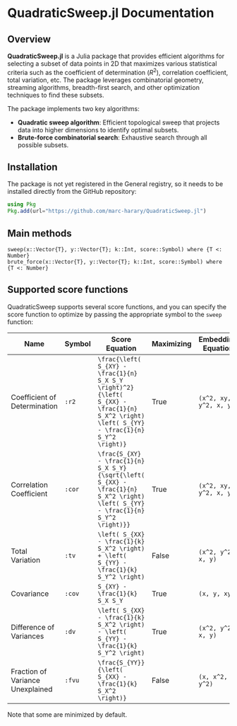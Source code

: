 # QuadraticSweep.jl Documentation

## Overview

**QuadraticSweep.jl** is a Julia package that provides efficient algorithms for selecting a subset of data points in 2D that maximizes various statistical criteria such as the coefficient of determination ($R^2$), correlation coefficient, total variation, etc. The package leverages combinatorial geometry, streaming algorithms, breadth-first search, and other optimization techniques to find these subsets.

The package implements two key algorithms:
- **Quadratic sweep algorithm**: Efficient topological sweep that projects data into higher dimensions to identify optimal subsets.
- **Brute-force combinatorial search**: Exhaustive search through all possible subsets.

## Installation

The package is not yet registered in the General registry, so it needs to be installed directly from the GitHub repository:

```julia
using Pkg
Pkg.add(url="https://github.com/marc-harary/QuadraticSweep.jl")
```

## Main methods
```@docs
sweep(x::Vector{T}, y::Vector{T}; k::Int, score::Symbol) where {T <: Number}
brute_force(x::Vector{T}, y::Vector{T}; k::Int, score::Symbol) where {T <: Number}
```

## Supported score functions
QuadraticSweep supports several score functions, and you can specify the score function to optimize by passing the appropriate symbol to the `sweep` function:

| Name                            | Symbol | Score Equation                                                                                                                                      | Maximizing | Embedding Equation                                       |
|----------------------------------|--------|-----------------------------------------------------------------------------------------------------------------------------------------------------|------------|----------------------------------------------------------|
| Coefficient of Determination     | `:r2`  | ``\frac{\left( S_{XY} - \frac{1}{n} S_X S_Y \right)^2}{\left( S_{XX} - \frac{1}{n} S_X^2 \right) \left( S_{YY} - \frac{1}{n} S_Y^2 \right)}``  | True       | ``(x^2, xy, y^2, x, y)``               |
| Correlation Coefficient          | `:cor` | ``\frac{S_{XY} - \frac{1}{n} S_X S_Y}{\sqrt{\left( S_{XX} - \frac{1}{n} S_X^2 \right) \left( S_{YY} - \frac{1}{n} S_Y^2 \right)}}``             | True       | ``(x^2, xy, y^2, x, y)``               |
| Total Variation                  | `:tv`  | ``\left( S_{XX} - \frac{1}{k} S_X^2 \right) + \left( S_{YY} - \frac{1}{k} S_Y^2 \right)``                                                      | False      | ``(x^2, y^2, x, y)``                   |
| Covariance                       | `:cov` | ``S_{XY} - \frac{1}{k} S_X S_Y``                                                                                                 | True       | ``(x, y, xy)``                         |
| Difference of Variances          | `:dv`  | ``\left( S_{XX} - \frac{1}{k} S_X^2 \right) - \left( S_{YY} - \frac{1}{k} S_Y^2 \right)``                                                      | True       | ``(x^2, y^2, x, y)``                   |
| Fraction of Variance Unexplained | `:fvu` | ``\frac{S_{YY}}{\left( S_{XX} - \frac{1}{k} S_X^2 \right)}``                                                                                  | False      | ``(x, x^2, y^2)``                      |

Note that some are minimized by default. 
